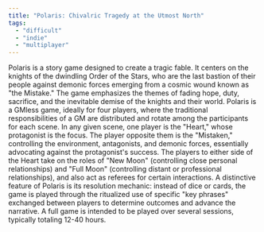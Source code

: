 ```yaml
---
title: "Polaris: Chivalric Tragedy at the Utmost North"
tags:
  - "difficult"
  - "indie"
  - "multiplayer"
---
```


Polaris is a story game designed to create a tragic fable. It centers on the knights of the dwindling Order of the Stars, who are the last bastion of their people against demonic forces emerging from a cosmic wound known as "the Mistake." The game emphasizes the themes of fading hope, duty, sacrifice, and the inevitable demise of the knights and their world.
Polaris is a GMless game, ideally for four players, where the traditional responsibilities of a GM are distributed and rotate among the participants for each scene. In any given scene, one player is the "Heart," whose protagonist is the focus. The player opposite them is the "Mistaken," controlling the environment, antagonists, and demonic forces, essentially advocating against the protagonist's success. The players to either side of the Heart take on the roles of "New Moon" (controlling close personal relationships) and "Full Moon" (controlling distant or professional relationships), and also act as referees for certain interactions. A distinctive feature of Polaris is its resolution mechanic: instead of dice or cards, the game is played through the ritualized use of specific "key phrases" exchanged between players to determine outcomes and advance the narrative. A full game is intended to be played over several sessions, typically totaling 12-40 hours.
